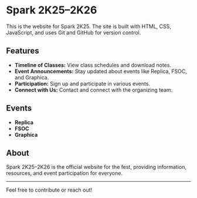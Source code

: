 # Spark 2K25–2K26

This is the website for Spark 2K25. The site is built with HTML, CSS, JavaScript, and uses Git and GitHub for version control.

## Features

- **Timeline of Classes:** View class schedules and download notes.
- **Event Announcements:** Stay updated about events like Replica, FSOC, and Graphica.
- **Participation:** Sign up and participate in various events.
- **Connect with Us:** Contact and connect with the organizing team.

## Events

- **Replica**
- **FSOC**
- **Graphica**

## About

Spark 2K25–2K26 is the official website for the fest, providing information, resources, and event participation for everyone.

---

Feel free to contribute or reach out!

